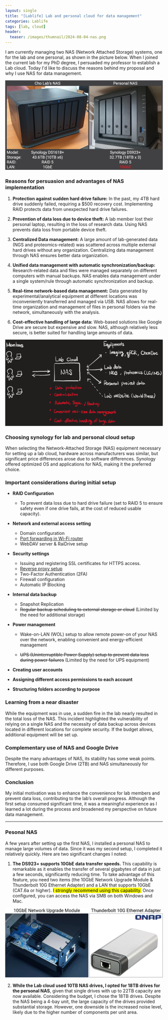 ```yaml
---
layout: single
title: "[Lablife] Lab and personal cloud for data management"
categories: Lablife
tags: [lab, cloud]
header:
  teaser: /images/thumnail/2024-08-04-nas.png
---
```


I am currently managing two NAS (Network Attached Storage) systems, one for the lab and one personal, as shown in the picture below. When I joined the current lab for my PhD degree, I persuaded my professor to establish a Lab cloud. Today I'd like to discuss the reasons behind my proposal and why I use NAS for data management.

![240803_NAS.jpg](../../images/2024-08-04-nas/c223728bec3695fd122b3534216e6d035c59623d.jpg)

### Reasons for persuasion and advantages of NAS implementation

1. **Protection against sudden hard drive failure:**
   In the past, my 4TB hard drive suddenly failed, requiring a $500 recovery cost. Implementing RAID protects data from unexpected hard drive failures.

2. **Prevention of data loss due to device theft:**
   A lab member lost their personal laptop, resulting in the loss of research data. Using NAS prevents data loss from portable device theft.

3. **Centralized Data management:**
   A large amount of lab-generated data (NGS and proteomics-related) was scattered across multiple external hard drives without any organization. Centralizing data management through NAS ensures better data organization.

4. **Unified data management with automatic synchronization/backup:**
   Research-related data and files were managed separately on different computers with manual backups. NAS enables data management under a single system/rule through automatic synchronization and backup.

5. **Real-time network-based data management:**
   Data generated by experimental/analytical equipment at different locations was inconveniently transferred and managed via USB. NAS allows for real-time organization and management of files in personal folders via the network, simultaneously with the analysis.

6. **Cost-effective handling of large data:**
   Web-based solutions like Google Drive are secure but expensive and slow. NAS, although relatively less secure, is better suited for handling large amounts of data.

![](../../images/2024-08-04-nas/2024-08-05-00-19-17-image.png) 

### Choosing synology for lab and personal cloud setup

When selecting the Network-Attached Storage (NAS) equipment necessary for setting up a lab cloud, hardware across manufacturers was similar, but significant price differences arose due to software differences. Synology offered optimized OS and applications for NAS, making it the preferred choice.

### Important considerations during initial setup

- **RAID Configuration** 
  
  - To prevent data loss due to hard drive failure (set to RAID 5 to ensure safety even if one drive fails, at the cost of reduced usable capacity).

- **Network and external access setting**
  
  - Domain configuration
  - [Port forwarding in Wi-Fi router](https://www.youtube.com/watch?v=pHQaOqkAo48)
  - WebDAV server & RaiDrive setup

- **Security settings**
  
  - Issuing and registering SSL certificates for HTTPS access.
  - [Reverse proxy setup](https://www.youtube.com/watch?v=5j_vXgXkk7k&t=492s)
  - Two-Factor Authentication (2FA)
  - Firewall configuration
  - Automatic IP Blocking

- **Internal data backup**
  
  - Snapshot Replication
  - ~~Regular backup scheduling to external storage or cloud~~ (Limited by the need for additional storage)

- **Power management**
  
  - Wake-on-LAN (WOL) setup to allow remote power-on of your NAS over the network, enabling convenient and energy-efficient management
  
  - ~~UPS (Uninterruptible Power Supply) setup to prevent data loss during power failures~~ (Limited by the need for UPS equipment)

- **Creating user accounts**

- **Assigning different access permissions to each account**

- **Structuring folders according to purpose**

### Learning from a near disaster

While the equipment was in use, a sudden fire in the lab nearly resulted in the total loss of the NAS. This incident highlighted the vulnerability of relying on a single NAS and the necessity of data backup across devices located in different locations for complete security. If the budget allows, additional equipment will be set up.

### Complementary use of NAS and Google Drive

Despite the many advantages of NAS, its stability has some weak points. Therefore, I use both Google Drive (2TB) and NAS simultaneously for different purposes.

### Conclusion

My initial motivation was to enhance the convenience for lab members and prevent data loss, contributing to the lab’s overall progress. Although the first setup consumed significant time, it was a meaningful experience as I learned a lot during the process and broadened my perspective on future data management.

---

### Pesonal NAS

A few years after setting up the first NAS, I installed a personal NAS to manage large volumes of data. Since it was my second setup, I completed it relatively quickly. Here are two significant changes I noted:

1. **The DS923+ supports 10GbE data transfer speeds.** This capability is remarkable as it enables the transfer of several gigabytes of data in just a few seconds, significantly reducing time. To take advantage of this feature, you need two items (the 10GbE Network Upgrade Module & Thunderbolt 10G Ethernet Adapter) and a LAN that supports 10GbE (CAT.6a or higher). <mark>I strongly recommend using this capability.</mark> Once configured, you can access the NAS via SMB on both Windows and Mac.

![Untitled-1.jpg](../../images/2024-08-04-nas/787246ef2bd4c1b8f0938c06f166c99e2f18ace6.jpg)

2. **While the Lab cloud used 10TB NAS drives, I opted for 18TB drives for the personal NAS**, given that single drives with up to 22TB capacity are now available. Considering the budget, I chose the 18TB drives. Despite the NAS being a 4-bay unit, the large capacity of the drives provided substantial storage. However, one downside is the increased noise level, likely due to the higher number of components per unit area.